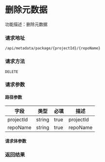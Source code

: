 # 删除元数据
功能描述：删除元数据

### 请求地址
```
/api/metadata/package/{projectId}/{repoName}
```

### 请求方法
`DELETE`
### 请求参数
#### 路径参数

| 字段 | 类型 | 必填 | 描述 |
| -------- | -------- | -------- | -------- |
| projectId     | string   | true       | projectId |
| repoName     | string   | true       | repoName |



#### 请求体参数
### 返回结果

